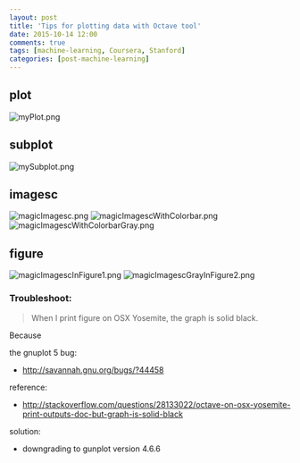 ```yaml
---
layout: post
title: 'Tips for plotting data with Octave tool'
date: 2015-10-14 12:00
comments: true
tags: [machine-learning, Coursera, Stanford]
categories: [post-machine-learning]
---
```


## plot

<script src="https://gist.github.com/joyhuang9473/354d98be80095a79de28.js"></script>

![myPlot.png](http://i.imgur.com/TxbyfmH.png)

## subplot

<script src="https://gist.github.com/joyhuang9473/a6345811b775990bd00b.js"></script>

![mySubplot.png](http://i.imgur.com/xMocAUb.png)

## imagesc

<script src="https://gist.github.com/joyhuang9473/dce0a2d27258a6ac72ac.js"></script>

![magicImagesc.png](http://i.imgur.com/FIFF5X3.png)
![magicImagescWithColorbar.png](http://i.imgur.com/NbsTEXK.png)
![magicImagescWithColorbarGray.png](http://i.imgur.com/tt7TGvM.png)

## figure

<script src="https://gist.github.com/joyhuang9473/38c5e1958f21dfaaf82d.js"></script>

![magicImagescInFigure1.png](http://i.imgur.com/IZ678Z7.png)
![magicImagescGrayInFigure2.png](http://i.imgur.com/2I138Ys.png)

### Troubleshoot:

> When I print figure on OSX Yosemite, the graph is solid black.

Because

the gnuplot 5 bug:

- http://savannah.gnu.org/bugs/?44458

reference:

- http://stackoverflow.com/questions/28133022/octave-on-osx-yosemite-print-outputs-doc-but-graph-is-solid-black

solution:

- downgrading to gunplot version 4.6.6

<script src="https://gist.github.com/joyhuang9473/464bc3f814fa2d07564c.js"></script>